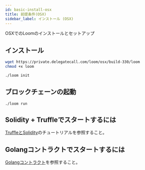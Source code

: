 ```yaml
---
id: basic-install-osx
title: 前提条件(OSX)
sidebar_label: インストール (OSX)
---
```

OSXでのLoomのインストールとセットアップ

## インストール

```bash
wget https://private.delegatecall.com/loom/osx/build-330/loom
chmod +x loom

./loom init
```

## ブロックチェーンの起動

    ./loom run
    

## Solidity + Truffleでスタートするには

[TruffleとSolidity](truffle-deploy.html)のチュートリアルを参照すること。

## Golangコントラクトでスタートするには

[Golangコントラクト](prereqs.html)を参照すること。
